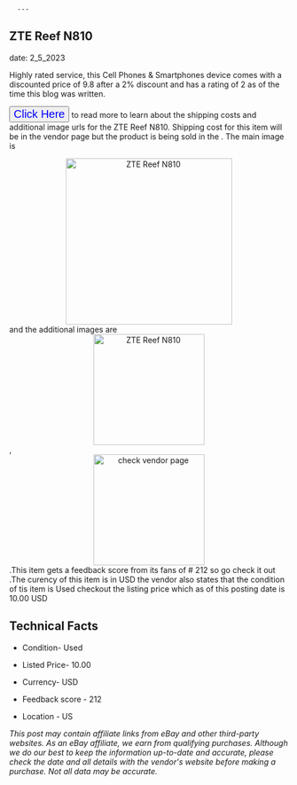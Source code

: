  
      ---
      

 ## ZTE Reef N810 

 

      

date: 2_5_2023
     

    
      

Highly rated service, this Cell Phones & Smartphones device comes with a discounted price of 9.8 after a 2% discount and has a rating of  2 as of the time this blog was written.

 <button style="font-size:20px;color:blue" onclick="window.location.href = 'https://www.ebay.com/itm/385384932936?hash=item59babb6648%3Ag%3A4QYAAOSwdctj2W5U&mkevt=1&mkcid=1&mkrid=711-53200-19255-0&campid=%253CePNCampaignId%253E&customid=%253CreferenceId%253E&toolid=10049'">Click Here</button>  to read more to learn about the shipping costs and additional image urls for the ZTE Reef N810. Shipping cost for this item will be in the vendor page but the product is being sold in the . The main image is <div style="text-align:center;"><img onclick="window.location.href = 'https://www.ebay.com/itm/385384932936?hash=item59babb6648%3Ag%3A4QYAAOSwdctj2W5U&mkevt=1&mkcid=1&mkrid=711-53200-19255-0&campid=%253CePNCampaignId%253E&customid=%253CreferenceId%253E&toolid=10049';" src="https://i.ebayimg.com/thumbs/images/g/4QYAAOSwdctj2W5U/s-l225.jpg" alt="ZTE Reef N810" style="width:300px; height:auto;object-fit:contain;" /></div> and the additional images are <div style="text-align:center;"><img onclick="window.location.href = 'https://www.ebay.com/itm/385384932936?hash=item59babb6648%3Ag%3A4QYAAOSwdctj2W5U&mkevt=1&mkcid=1&mkrid=711-53200-19255-0&campid=%253CePNCampaignId%253E&customid=%253CreferenceId%253E&toolid=10049';" src="https://i.ebayimg.com/images/g/4QYAAOSwdctj2W5U/s-l1600.jpg" alt="ZTE Reef N810" style="width:200px; height:auto;object-fit:contain;" /></div>,<div style="text-align:center;"><img onclick="window.location.href = 'https://www.ebay.com/itm/385384932936?hash=item59babb6648%3Ag%3A4QYAAOSwdctj2W5U&mkevt=1&mkcid=1&mkrid=711-53200-19255-0&campid=%253CePNCampaignId%253E&customid=%253CreferenceId%253E&toolid=10049';" src="https://origin-galleryplus.ebayimg.com/ws/web/385384932936_2_0_1/225x225.jpg,https://origin-galleryplus.ebayimg.com/ws/web/385384932936_3_0_1/225x225.jpg,https://origin-galleryplus.ebayimg.com/ws/web/385384932936_4_0_1/225x225.jpg,https://origin-galleryplus.ebayimg.com/ws/web/385384932936_5_0_1/225x225.jpg,https://origin-galleryplus.ebayimg.com/ws/web/385384932936_6_0_1/225x225.jpg,https://origin-galleryplus.ebayimg.com/ws/web/385384932936_7_0_1/225x225.jpg" alt="check vendor page" style="width:200px; height:auto;object-fit:contain;"/></div>.This item gets a feedback score from its fans of # 212 so go check it out .The curency of this item is in USD the vendor also states that the condition of tis item is Used checkout the listing price which as of this posting date is  10.00 USD 


      
      

 ## Technical Facts 



      

 - Condition- Used 


      

 - Listed Price- 10.00 


      

 - Currency- USD 


      

 - Feedback score - 212 


      

 - Location - US 



      

*_This post may contain affiliate links from eBay and other third-party websites. As an eBay affiliate, we earn from qualifying purchases. Although we do our best to keep the information up-to-date and accurate, please check the date and all details with the vendor's website before making a purchase. Not all data may be accurate._*



      
      